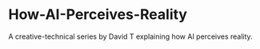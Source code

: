 # How-AI-Perceives-Reality
A creative-technical series by David T explaining how AI perceives reality.
